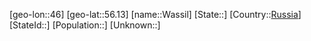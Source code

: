 ﻿---
location: [56.13,46]
type: City
tags:
- geo/City


SpocWebEntityId: 35469
isDeleted: false
confidential: public

---
[geo-lon::46]
[geo-lat::56.13]
[name::Wassil]
[State::]
[Country::[Russia](geo/Continent/Europe/Russia.md)]
[StateId::]
[Population::]
[Unknown::]

